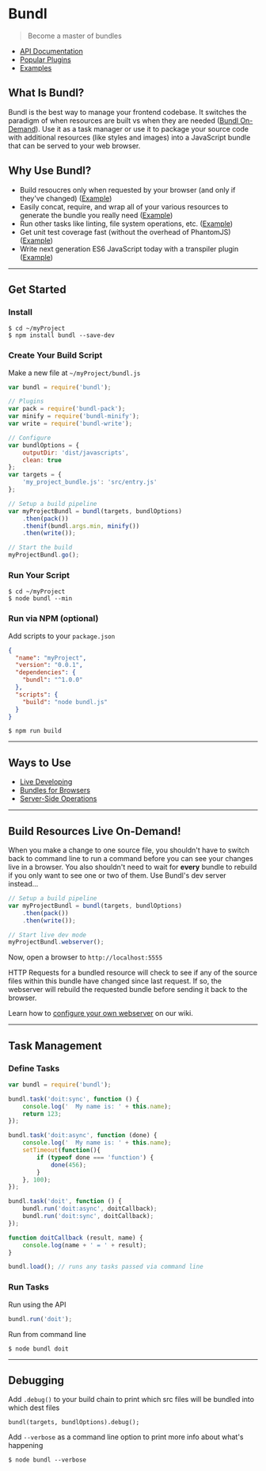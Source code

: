 # Bundl
> Become a master of bundles
* [API Documentation](https://github.com/seebigs/bundl/wiki/API-Documentation)
* [Popular Plugins](https://github.com/seebigs/bundl/wiki/Popular-Plugins)
* [Examples](https://github.com/seebigs/bundl/wiki/Examples)

## What Is Bundl?
Bundl is the best way to manage your frontend codebase. It switches the paradigm of when resources are built vs when they are needed ([Bundl On-Demand](https://github.com/seebigs/bundl#build-resources-live-on-demand)). Use it as a task manager or use it to package your source code with additional resources (like styles and images) into a JavaScript bundle that can be served to your web browser.

## Why Use Bundl?
* Build resoucres only when requested by your browser (and only if they've changed) ([Example](https://github.com/seebigs/bundl/wiki/Examples#start-a-local-webserver))
* Easily concat, require, and wrap all of your various resources to generate the bundle you really need ([Example](https://github.com/seebigs/bundl/wiki/Examples#bundles-for-browsers))
* Run other tasks like linting, file system operations, etc. ([Example](https://github.com/seebigs/bundl/wiki/Examples#server-side-operations))
* Get unit test coverage fast (without the overhead of PhantomJS) ([Example](https://github.com/seebigs/bundl-jasmine-node))
* Write next generation ES6 JavaScript today with a transpiler plugin ([Example](https://github.com/seebigs/bundl-pack-babel))

---
## Get Started

### Install
```
$ cd ~/myProject
$ npm install bundl --save-dev
```

### Create Your Build Script
Make a new file at `~/myProject/bundl.js`
```js
var bundl = require('bundl');

// Plugins
var pack = require('bundl-pack');
var minify = require('bundl-minify');
var write = require('bundl-write');

// Configure
var bundlOptions = {
    outputDir: 'dist/javascripts',
    clean: true
};
var targets = {
    'my_project_bundle.js': 'src/entry.js'
};

// Setup a build pipeline
var myProjectBundl = bundl(targets, bundlOptions)
    .then(pack())
    .thenif(bundl.args.min, minify())
    .then(write());

// Start the build
myProjectBundl.go();
```

### Run Your Script
```
$ cd ~/myProject
$ node bundl --min
```

### Run via NPM (optional)
Add scripts to your `package.json`
```json
{
  "name": "myProject",
  "version": "0.0.1",
  "dependencies": {
    "bundl": "^1.0.0"
  },
  "scripts": {
    "build": "node bundl.js"
  }
}
```
```
$ npm run build
```

---
## Ways to Use
* [Live Developing](https://github.com/seebigs/bundl/wiki/Examples#live-developing)
* [Bundles for Browsers](https://github.com/seebigs/bundl/wiki/Examples#bundles-for-browsers)
* [Server-Side Operations](https://github.com/seebigs/bundl/wiki/Examples#server-side-operations)

---
## Build Resources Live On-Demand!

When you make a change to one source file, you shouldn't have to switch back to command line to run a command before you can see your changes live in a browser. You also shouldn't need to wait for **every** bundle to rebuild if you only want to see one or two of them. Use Bundl's dev server instead...
```js
// Setup a build pipeline
var myProjectBundl = bundl(targets, bundlOptions)
    .then(pack())
    .then(write());

// Start live dev mode
myProjectBundl.webserver();
```
Now, open a browser to `http://localhost:5555`

HTTP Requests for a bundled resource will check to see if any of the source files within this bundle have changed since last request. If so, the webserver will rebuild the requested bundle before sending it back to the browser.

Learn how to [configure your own webserver](https://github.com/seebigs/bundl/wiki/Webserver) on our wiki.

---
## Task Management

### Define Tasks
```js
var bundl = require('bundl');

bundl.task('doit:sync', function () {
    console.log('  My name is: ' + this.name);
    return 123;
});

bundl.task('doit:async', function (done) {
    console.log('  My name is: ' + this.name);
    setTimeout(function(){
        if (typeof done === 'function') {
            done(456);
        }
    }, 100);
});

bundl.task('doit', function () {
    bundl.run('doit:async', doitCallback);
    bundl.run('doit:sync', doitCallback);
});

function doitCallback (result, name) {
    console.log(name + ' = ' + result);
}

bundl.load(); // runs any tasks passed via command line
```

### Run Tasks
Run using the API
```js
bundl.run('doit');
```
Run from command line
```
$ node bundl doit
```

---
## Debugging
Add `.debug()` to your build chain to print which src files will be bundled into which dest files
```
bundl(targets, bundlOptions).debug();
```
Add `--verbose` as a command line option to print more info about what's happening
```
$ node bundl --verbose
```
